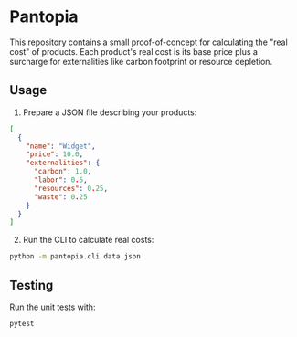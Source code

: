 # Pantopia

This repository contains a small proof-of-concept for calculating the "real cost"
of products. Each product's real cost is its base price plus a surcharge for
externalities like carbon footprint or resource depletion.

## Usage

1. Prepare a JSON file describing your products:

```json
[
  {
    "name": "Widget",
    "price": 10.0,
    "externalities": {
      "carbon": 1.0,
      "labor": 0.5,
      "resources": 0.25,
      "waste": 0.25
    }
  }
]
```

2. Run the CLI to calculate real costs:

```bash
python -m pantopia.cli data.json
```

## Testing

Run the unit tests with:

```bash
pytest
```
